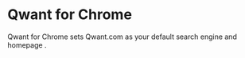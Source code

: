 Qwant for Chrome
================

Qwant for Chrome sets Qwant.com as your default search engine and homepage .
